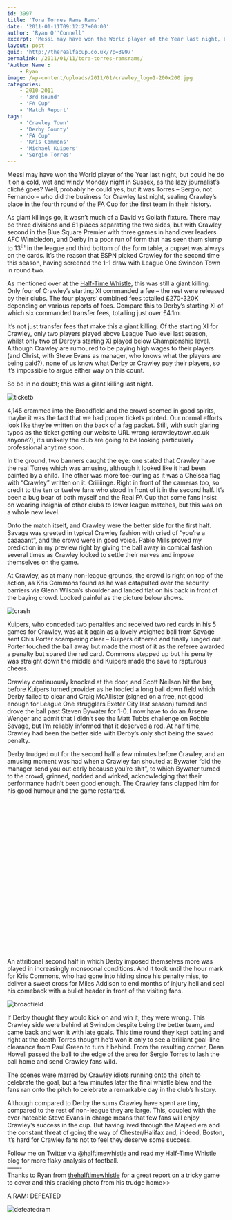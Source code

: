 ```yaml
---
id: 3997
title: 'Tora Torres Rams Rams'
date: '2011-01-11T09:12:27+00:00'
author: 'Ryan O''Connell'
excerpt: 'Messi may have won the World player of the Year last night, but could he do it on a cold, wet and windy Monday night in Sussex, as the lazy journalist’s cliché goes?  Well, probably he could yes, but it was Torres – Sergio, not Fernando – who did the business for Crawley last night, sealing Crawley’s place in the fourth round of the FA Cup for the first team in their history.'
layout: post
guid: 'http://therealfacup.co.uk/?p=3997'
permalink: /2011/01/11/tora-torres-ramsrams/
'Author Name':
    - Ryan
image: /wp-content/uploads/2011/01/crawley_logo1-200x200.jpg
categories:
    - 2010-2011
    - '3rd Round'
    - 'FA Cup'
    - 'Match Report'
tags:
    - 'Crawley Town'
    - 'Derby County'
    - 'FA Cup'
    - 'Kris Commons'
    - 'Michael Kuipers'
    - 'Sergio Torres'
---
```


Messi may have won the World player of the Year last night, but could he do it on a cold, wet and windy Monday night in Sussex, as the lazy journalist’s cliché goes? Well, probably he could yes, but it was Torres – Sergio, not Fernando – who did the business for Crawley last night, sealing Crawley’s place in the fourth round of the FA Cup for the first team in their history.

As giant killings go, it wasn’t much of a David vs Goliath fixture. There may be three divisions and 61 places separating the two sides, but with Crawley second in the Blue Square Premier with three games in hand over leaders AFC Wimbledon, and Derby in a poor run of form that has seen them slump to 13<sup>th</sup> in the league and third bottom of the form table, a cupset was always on the cards. It’s the reason that ESPN picked Crawley for the second time this season, having screened the 1-1 draw with League One Swindon Town in round two.

As mentioned over at the [Half-Time Whistle](http://halftimewhistle.wordpress.com/2011/01/11/a-giant-killing-by-name), this was still a giant killing. Only four of Crawley’s starting XI commanded a fee – the rest were released by their clubs. The four players’ combined fees totalled £270-320K depending on various reports of fees. Compare this to Derby’s starting XI of which six commanded transfer fees, totalling just over £4.1m.

It’s not just transfer fees that make this a giant killing. Of the starting XI for Crawley, only two players played above League Two level last season, whilst only two of Derby’s starting XI played below Championship level. Although Crawley are rumoured to be paying high wages to their players (and Christ, with Steve Evans as manager, who knows what the players are being paid?), none of us know what Derby or Crawley pay their players, so it’s impossible to argue either way on this count.

So be in no doubt; this was a giant killing last night.

![](http://therealfacup.co.uk/wp-content/uploads/2011/01/ticketb-350x145.png "ticketb")

4,145 crammed into the Broadfield and the crowd seemed in good spirits, maybe it was the fact that we had proper tickets printed. Our normal efforts look like they’re written on the back of a fag packet. Still, with such glaring typos as the ticket getting our website URL wrong (crawtleytown.co.uk anyone?), it’s unlikely the club are going to be looking particularly professional anytime soon.

In the ground, two banners caught the eye: one stated that Crawley have the real Torres which was amusing, although it looked like it had been painted by a child. The other was more toe-curling as it was a Chelsea flag with “Crawley” written on it. Criiiiinge. Right in front of the cameras too, so credit to the ten or twelve fans who stood in front of it in the second half. It’s been a bug bear of both myself and the Real FA Cup that some fans insist on wearing insignia of other clubs to lower league matches, but this was on a whole new level.

Onto the match itself, and Crawley were the better side for the first half. Savage was greeted in typical Crawley fashion with cried of “you’re a caaaaant”, and the crowd were in good voice. Pablo Mills proved my prediction in my preview right by giving the ball away in comical fashion several times as Crawley looked to settle their nerves and impose themselves on the game.

At Crawley, as at many non-league grounds, the crowd is right on top of the action, as Kris Commons found as he was catapulted over the security barriers via Glenn Wilson’s shoulder and landed flat on his back in front of the baying crowd. Looked painful as the picture below shows.

![](http://therealfacup.co.uk/wp-content/uploads/2011/01/162871_485198847342_111041607342_6466775_7556069_n-350x262.jpg "crash")

Kuipers, who conceded two penalties and received two red cards in his 5 games for Crawley, was at it again as a lovely weighted ball from Savage sent Chis Porter scampering clear – Kuipers dithered and finally lunged out. Porter touched the ball away but made the most of it as the referee awarded a penalty but spared the red card. Commons stepped up but his penalty was straight down the middle and Kuipers made the save to rapturous cheers.

Crawley continuously knocked at the door, and Scott Neilson hit the bar, before Kuipers turned provider as he hoofed a long ball down field which Derby failed to clear and Craig McAllister (signed on a free, not good enough for League One strugglers Exeter City last season) turned and drove the ball past Steven Bywater for 1-0. I now have to do an Arsene Wenger and admit that I didn’t see the Matt Tubbs challenge on Robbie Savage, but I’m reliably informed that it deserved a red. At half time, Crawley had been the better side with Derby’s only shot being the saved penalty.

Derby trudged out for the second half a few minutes before Crawley, and an amusing moment was had when a Crawley fan shouted at Bywater “did the manager send you out early because you’re shit”, to which Bywater turned to the crowd, grinned, nodded and winked, acknowledging that their performance hadn’t been good enough. The Crawley fans clapped him for his good humour and the game restarted.

<object classid="clsid:d27cdb6e-ae6d-11cf-96b8-444553540000" codebase="http://download.macromedia.com/pub/shockwave/cabs/flash/swflash.cab#version=6,0,40,0" height="350" width="425"><param name="src" value="http://www.youtube.com/v/wWSxHmmx2Hk"></param><embed height="350" src="http://www.youtube.com/v/wWSxHmmx2Hk" type="application/x-shockwave-flash" width="425"></embed></object>

An attritional second half in which Derby imposed themselves more was played in increasingly monsoonal conditions. And it took until the hour mark for Kris Commons, who had gone into hiding since his penalty miss, to deliver a sweet cross for Miles Addison to end months of injury hell and seal his comeback with a bullet header in front of the visiting fans.

![](http://therealfacup.co.uk/wp-content/uploads/2011/01/broadfield-350x261.png "broadfield")

If Derby thought they would kick on and win it, they were wrong. This Crawley side were behind at Swindon despite being the better team, and came back and won it with late goals. This time round they kept battling and right at the death Torres thought he’d won it only to see a brilliant goal-line clearance from Paul Green to turn it behind. From the resulting corner, Dean Howell passed the ball to the edge of the area for Sergio Torres to lash the ball home and send Crawley fans wild.

The scenes were marred by Crawley idiots running onto the pitch to celebrate the goal, but a few minutes later the final whistle blew and the fans ran onto the pitch to celebrate a remarkable day in the club’s history.

Although compared to Derby the sums Crawley have spent are tiny, compared to the rest of non-league they are large. This, coupled with the ever-hateable Steve Evans in charge means that few fans will enjoy Crawley’s success in the cup. But having lived through the Majeed era and the constant threat of going the way of Chester/Halifax and, indeed, Boston, it’s hard for Crawley fans not to feel they deserve some success.

Follow me on Twitter via [@halftimewhistle](http://twitter.com/#!/halftimewhistle) and read my Half-Time Whistle blog for more flaky analysis of football.  
——-  
Thanks to Ryan from [thehalftimewhistle](http://halftimewhistle.wordpress.com/) for a great report on a tricky game to cover and this cracking photo from his trudge home&gt;&gt;

A RAM: DEFEATED

![](http://therealfacup.co.uk/wp-content/uploads/2011/01/defeatedram-300x223.png "defeatedram")